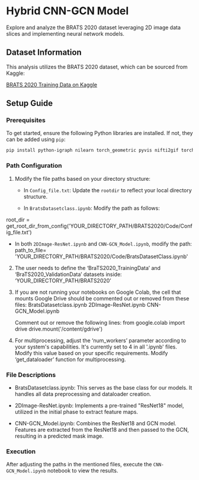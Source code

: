 # Hybrid  CNN-GCN Model

Explore and analyze the BRATS 2020 dataset leveraging 2D image data slices and implementing neural network models.

## Dataset Information

This analysis utilizes the BRATS 2020 dataset, which can be sourced from Kaggle:

[BRATS 2020 Training Data on Kaggle](https://www.kaggle.com/datasets/awsaf49/brats2020-training-data)

## Setup Guide

### Prerequisites

To get started, ensure the following Python libraries are installed. If not, they can be added using `pip`:

```bash
pip install python-igraph nilearn torch_geometric pyvis nifti2gif torchvision
```

### Path Configuration

1. Modify the file paths based on your directory structure:

   - In `Config_file.txt`: Update the `rootdir` to reflect your local directory structure.
  
   - In `BratsDatasetclass.ipynb`: Modify the path as follows:

root_dir = get_root_dir_from_config('YOUR_DIRECTORY_PATH/BRATS2020/Code/Config_file.txt')

   - In both `2DImage-ResNet.ipynb` and `CNN-GCN_Model.ipynb`, modify the path:
     path_to_file= 'YOUR_DIRECTORY_PATH/BRATS2020/Code/BratsDatasetClass.ipynb'

2. The user needs to define the ‘BraTS2020_TrainingData’ and ‘BraTS2020_ValidationData’ datasets inside:
‘YOUR_DIRECTORY_PATH/BRATS2020’


3. If you are not running your notebooks on Google Colab, the cell that mounts Google Drive should be commented out or removed from these files:
    BratsDatasetclass.ipynb
    2DImage-ResNet.ipynb
    CNN-GCN_Model.ipynb

   Comment out or remove the following lines:
    from google.colab import drive
    drive.mount('/content/gdrive')
   
4. For multiprocessing, adjust the ‘num_workers’ parameter according to your system's capabilities. It's currently set to 4 in all '.ipynb' files. Modify this value based on your specific requirements.
Modify ‘get_dataloader’ function for multiprocessing.



### File Descriptions

- BratsDatasetclass.ipynb: This serves as the base class for our models. It handles all data preprocessing and dataloader creation.

- 2DImage-ResNet.ipynb: Implements a pre-trained "ResNet18" model, utilized in the initial phase to extract feature maps.

- CNN-GCN_Model.ipynb: Combines the ResNet18 and GCN model. Features are extracted from the ResNet18 and then passed to the GCN, resulting in a predicted mask image.

### Execution

After adjusting the paths in the mentioned files, execute the `CNN-GCN_Model.ipynb` notebook to view the results.



